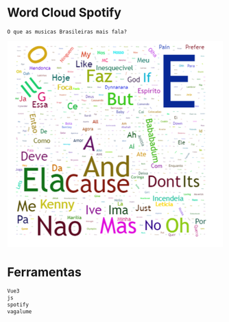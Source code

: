 # Word Cloud Spotify
````
O que as musicas Brasileiras mais fala?
````
![wordCloudSpotify](https://github.com/FranciscoWallison/wordCloudSpotify/blob/main/image/nuvem_palavras.png)

# Ferramentas
````
Vue3
js
spotify
vagalume
````

